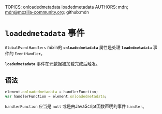 TOPICS: onloadedmetadata
        loadedmetadata
AUTHORS: mdn; mdn@mozilla-community.org; github:mdn

# `loadedmetadata` 事件

`GlobalEventHandlers` mixin的 **`onloadedmetadata`** 属性是处理 **`loadedmetadata`** 事件的 `EventHandler`。

**`loadedmetadata`** 事件在元数据被加载完成后触发。

## 语法

```javascript
element.onloadedmetadata = handlerFunction;
var handlerFunction = element.onloadedmetadata;
```

`handlerFunction` 应当是 `null` 或是由JavaScript函数声明的事件 `handler`。
